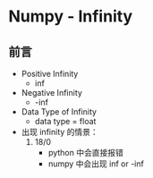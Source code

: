 # Numpy - Infinity

## 前言
- Positive Infinity
    - inf 
- Negative Infinity
    - -inf 
- Data Type of Infinity
    - data type = float
- 出现 infinity 的情景：
    1. 18/0
        - python 中会直接报错
        - numpy 中会出现 inf or -inf



